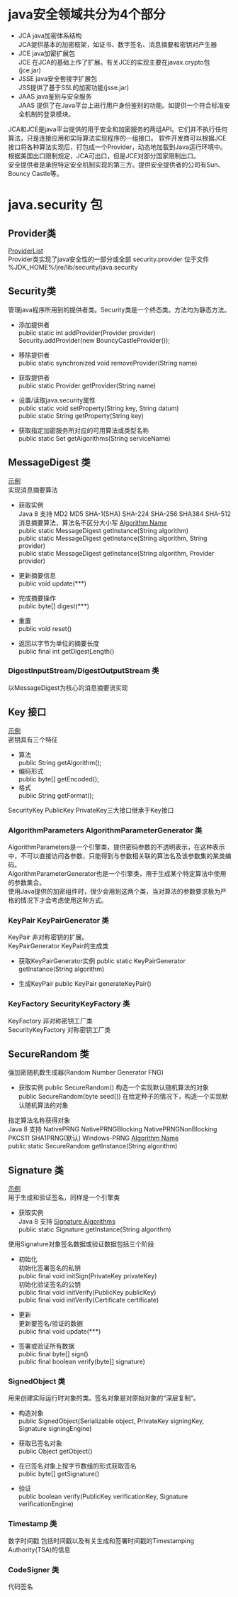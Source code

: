 # java安全领域共分为4个部分
- JCA   java加密体系结构 <br>
        JCA提供基本的加密框架，如证书、数字签名、消息摘要和密钥对产生器
- JCE   java加密扩展包 <br>
        JCE 在JCA的基础上作了扩展。有关JCE的实现主要在javax.crypto包(jce.jar)
- JSSE  java安全套接字扩展包 <br>
        JSS提供了基于SSL的加密功能(jsse.jar)
- JAAS  java鉴别与安全服务 <br>
        JAAS 提供了在Java平台上进行用户身份鉴别的功能。如提供一个符合标准安全机制的登录模块。

JCA和JCE是java平台提供的用于安全和加密服务的两组API。它们并不执行任何算法，只是连接应用和实际算法实现程序的一组接口。
软件开发商可以根据JCE接口将各种算法实现后，打包成一个Provider，动态地加载到Java运行环境中。 <br>
根据美国出口限制规定，JCA可出口，但是JCE对部分国家限制出口。 <br>
安全提供者是承担特定安全机制实现的第三方。提供安全提供者的公司有Sun、Bouncy Castle等。 <br>

# java.security 包

## Provider类
[ProviderList](./src/main/java/ProviderList.java) <br>
Provider类实现了java安全性的一部分或全部
security.provider 位于文件 %JDK_HOME%/jre/lib/security/java.security

## Security类
管理java程序所用到的提供者类。Security类是一个终态类。方法均为静态方法。<br>

- 添加提供者 <br>
public static int addProvider(Provider provider) <br>
    Security.addProvider(new BouncyCastleProvider());

- 移除提供者 <br>
public static synchronized void removeProvider(String name)

- 获取提供者 <br>
public static Provider getProvider(String name)

- 设置/读取java.security属性 <br>
public static void setProperty(String key, String datum) <br>
public static String getProperty(String key)

- 获取指定加密服务所对应的可用算法或类型名称 <br>
public static Set<String> getAlgorithms(String serviceName)

## MessageDigest 类
[示例](./src/main/java/MessageDigestDemo.java) <br>
实现消息摘要算法

- 获取实例 <br>
Java 8 支持 MD2 MD5 SHA-1(SHA) SHA-224 SHA-256 SHA384 SHA-512消息摘要算法，算法名不区分大小写 
[Algorithm Name](https://docs.oracle.com/javase/8/docs/technotes/guides/security/StandardNames.html#MessageDigest "Algorithm Name") <br>
public static MessageDigest getInstance(String algorithm) <br>
public static MessageDigest getInstance(String algorithm, String provider) <br>
public static MessageDigest getInstance(String algorithm, Provider provider) <br>

- 更新摘要信息 <br>
public void update(***)

- 完成摘要操作 <br>
public byte[] digest(***)

- 重置 <br>
public void reset()

- 返回以字节为单位的摘要长度 <br>
public final int getDigestLength()

### DigestInputStream/DigestOutputStream 类
以MessageDigest为核心的消息摘要流实现

## Key 接口
[示例](./src/main/java/KeyDemo.java) <br>
密钥具有三个特征
- 算法 <br>
public String getAlgorithm();
- 编码形式 <br>
public byte[] getEncoded();
- 格式 <br>
public String getFormat();

SecurityKey PublicKey PrivateKey三大接口继承于Key接口

### AlgorithmParameters AlgorithmParameterGenerator 类
AlgorithmParameters是一个引擎类，提供密码参数的不透明表示，在这种表示中，不可以直接访问各参数，只能得到与参数相关联的算法名及该参数集的某类编码。 <br>
AlgorithmParameterGenerator也是一个引擎类，用于生成某个特定算法中使用的参数集合。 <br>
使用Java提供的加密组件时，很少会用到这两个类，当对算法的参数要求极为严格的情况下才会考虑使用这种方式。

### KeyPair KeyPairGenerator 类
KeyPair 非对称密钥的扩展。 <br>
KeyPairGenerator KeyPair的生成类 <br>

- 获取KeyPairGenerator实例
public static KeyPairGenerator getInstance(String algorithm)

- 生成KeyPair
public KeyPair generateKeyPair()

### KeyFactory SecurityKeyFactory 类
KeyFactory 非对称密钥工厂类 <br>
SecurityKeyFactory 对称密钥工厂类 <br>

## SecureRandom 类
强加密随机数生成器(Random Number Generator FNG) <br>

- 获取实例
public SecureRandom() 构造一个实现默认随机算法的对象 <br>
public SecureRandom(byte seed[]) 在给定种子的情况下，构造一个实现默认随机算法的对象 <br>

指定算法名称获得对象 <br>
Java 8 支持 NativePRNG NativePRNGBlocking NativePRNGNonBlocking PKCS11 SHA1PRNG(默认) Windows-PRNG
[Algorithm Name](https://docs.oracle.com/javase/8/docs/technotes/guides/security/StandardNames.html#SecureRandom) <br>
public static SecureRandom getInstance(String algorithm) 

## Signature 类
[示例](./src/main/java/SignatureDemo.java) <br>
用于生成和验证签名，同样是一个引擎类

- 获取实例 <br>
Java 8 支持 [Signature Algorithms](https://docs.oracle.com/javase/8/docs/technotes/guides/security/StandardNames.html#Signature) <br>
public static Signature getInstance(String algorithm)

使用Signature对象签名数据或验证数据包括三个阶段

- 初始化 <br>
初始化签署签名的私钥 <br>
public final void initSign(PrivateKey privateKey) <br>
初始化验证签名的公钥 <br>
public final void initVerify(PublicKey publicKey) <br>
public final void initVerify(Certificate certificate)

- 更新 <br>
更新要签名/验证的数据 <br>
public final void update(***)

- 签署或验证所有数据 <br>
public final byte[] sign() <br>
public final boolean verify(byte[] signature)

### SignedObject 类
用来创建实际运行时对象的类。签名对象是对原始对象的“深层复制”。

- 构造对象 <br>
public SignedObject(Serializable object, PrivateKey signingKey, Signature signingEngine)

- 获取已签名对象 <br>
public Object getObject()

- 在已签名对象上按字节数组的形式获取签名 <br>
public byte[] getSignature()

- 验证 <br>
public boolean verify(PublicKey verificationKey, Signature verificationEngine)

### Timestamp 类
数字时间戳 包括时间戳以及有关生成和签署时间戳的Timestamping Authority(TSA)的信息
 
### CodeSigner 类
代码签名
